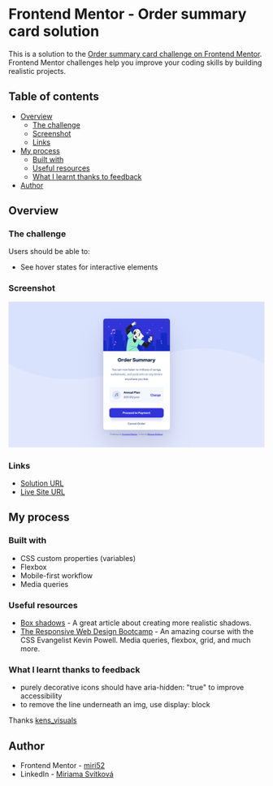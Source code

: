 # Frontend Mentor - Order summary card solution

This is a solution to the [Order summary card challenge on Frontend Mentor](https://www.frontendmentor.io/challenges/order-summary-component-QlPmajDUj). Frontend Mentor challenges help you improve your coding skills by building realistic projects.

## Table of contents

- [Overview](#overview)
  - [The challenge](#the-challenge)
  - [Screenshot](#screenshot)
  - [Links](#links)
- [My process](#my-process)
  - [Built with](#built-with)
  - [Useful resources](#useful-resources)
  - [What I learnt thanks to feedback](#what-i-learnt-thanks-to-feedback)
- [Author](#author)

## Overview

### The challenge

Users should be able to:

- See hover states for interactive elements

### Screenshot

![Desktop solution](./design/desktop-solution.png)

### Links

- [Solution URL](https://www.frontendmentor.io/solutions/card-component-using-css-variables-and-flexbox-pYG56bvAy)
- [Live Site URL](https://miri52.github.io/order-summary-component/)

## My process

### Built with

- CSS custom properties (variables)
- Flexbox
- Mobile-first workflow
- Media queries

### Useful resources

- [Box shadows](https://www.joshwcomeau.com/css/designing-shadows/) - A great article about creating more realistic shadows.
- [The Responsive Web Design Bootcamp](https://scrimba.com/learn/responsive) - An amazing course with the CSS Evangelist Kevin Powell. Media queries, flexbox, grid, and much more.

### What I learnt thanks to feedback

- purely decorative icons should have aria-hidden: "true" to improve accessibility
- to remove the line underneath an img, use display: block

Thanks [kens_visuals](https://github.com/kens-visuals)

## Author

- Frontend Mentor - [miri52](https://www.frontendmentor.io/profile/miri52)
- LinkedIn - [Miriama Svítková](https://www.linkedin.com/in/miriama-svitkova)
